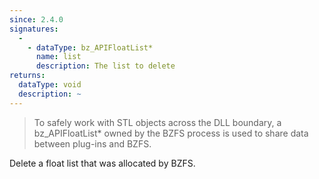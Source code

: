 ```yaml
---
since: 2.4.0
signatures:
  - 
    - dataType: bz_APIFloatList*
      name: list
      description: The list to delete
returns:
  dataType: void
  description: ~
---
```


> To safely work with STL objects across the DLL boundary, a bz_APIFloatList* owned by the BZFS process is used to share data between plug-ins and BZFS.

Delete a float list that was allocated by BZFS.
